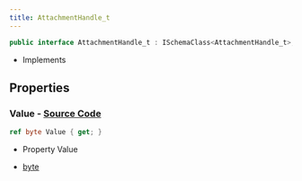 ```yaml
---
title: AttachmentHandle_t
---
```


```csharp
public interface AttachmentHandle_t : ISchemaClass<AttachmentHandle_t>, ISchemaField, ISchemaClass, INativeHandle
```

- Implements

## Properties

### **Value** - [Source Code](https://github.com/swiftly-solution/swiftlys2/blob/main/managed/src/SwiftlyS2.Generated/Schemas/Interfaces/AttachmentHandle_t.cs#L16)

```csharp
ref byte Value { get; }
```

- Property Value

- [byte](https://learn.microsoft.com/dotnet/api/system.byte)

